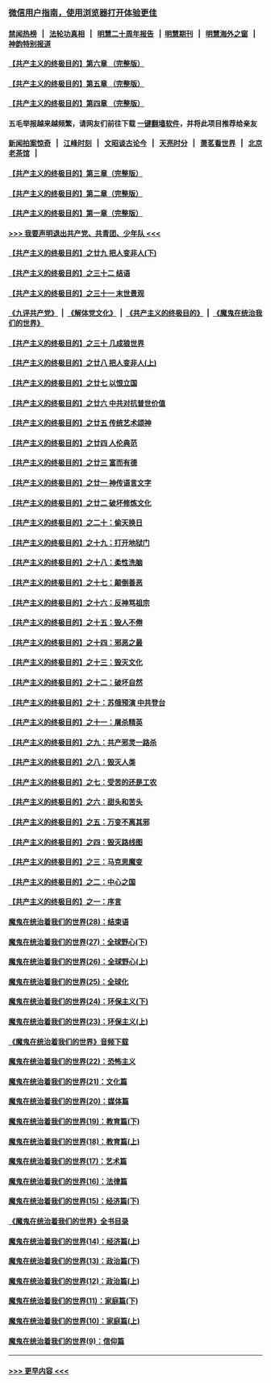 ### [微信用户指南，使用浏览器打开体验更佳](https://github.com/gfw-breaker/banned-news1/blob/master/indexes/wechat-guide.md?t=0)
#### [禁闻热榜](热点新闻.md?t=0)  &nbsp;&nbsp;|&nbsp;&nbsp; [法轮功真相](https://github.com/gfw-breaker/truth/blob/master/README.md?t=0) &nbsp;&nbsp;|&nbsp;&nbsp; [明慧二十周年报告](https://github.com/gfw-breaker/mh-reports/blob/master/README.md?t=0) &nbsp;&nbsp;|&nbsp;&nbsp;[明慧期刊](https://github.com/gfw-breaker/mh-qikan) &nbsp;&nbsp;|&nbsp;&nbsp; [明慧海外之窗](https://github.com/gfw-breaker/mh-news/blob/master/README.md?t=0) &nbsp;&nbsp;|&nbsp;&nbsp; [神韵特别报道](https://github.com/gfw-breaker/mh-news/blob/master/shenyun.md?t=0)
#### [【共产主义的终极目的】第六章 （完整版）](../pages/nsc422/n11428913.md?t=02040511) 
#### [【共产主义的终极目的】第五章 （完整版）](../pages/nsc422/n11428912.md?t=02040511) 
#### [【共产主义的终极目的】第四章 （完整版）](../pages/nsc422/n11428907.md?t=02040511) 
#### 五毛举报越来越频繁，请网友们前往下载 [一键翻墙软件](https://github.com/gfw-breaker/ssr-accounts)，并将此项目推荐给亲友
#### [新闻拍案惊奇](https://github.com/gfw-breaker/banned-news1/blob/master/pages/link4.md) &nbsp;&nbsp;|&nbsp;&nbsp; [江峰时刻](https://github.com/gfw-breaker/banned-news1/blob/master/pages/link4.md) &nbsp;&nbsp;|&nbsp;&nbsp; [文昭谈古论今](https://github.com/gfw-breaker/banned-news1/blob/master/pages/link4.md) &nbsp;&nbsp;|&nbsp;&nbsp; [天亮时分](https://github.com/gfw-breaker/banned-news1/blob/master/pages/link4.md) &nbsp;&nbsp;|&nbsp;&nbsp; [萧茗看世界](https://github.com/gfw-breaker/banned-news1/blob/master/pages/link4.md) &nbsp;&nbsp;|&nbsp;&nbsp; [北京老茶馆](https://github.com/gfw-breaker/banned-news1/blob/master/pages/link4.md) &nbsp;&nbsp;|&nbsp;&nbsp; 
#### [【共产主义的终极目的】第三章（完整版）](../pages/nsc422/n11428848.md?t=02040511) 
#### [【共产主义的终极目的】第二章（完整版）](../pages/nsc422/n11428831.md?t=02040511) 
#### [【共产主义的终极目的】第一章（完整版）](../pages/nsc422/n11417651.md?t=02040511) 
#### [>>> 我要声明退出共产党、共青团、少年队 <<<](https://github.com/begood0513/goodnews/blob/master/quit/letter.md) 
#### [【共产主义的终极目的】之廿九 把人变非人(下)](../pages/nsc422/n11344140.md?t=02040511) 
#### [【共产主义的终极目的】之三十二 结语](../pages/nsc422/n11360535.md?t=02040511) 
#### [【共产主义的终极目的】之三十一 末世景观](../pages/nsc422/n11351129.md?t=02040511) 
#### [《九评共产党》](https://github.com/begood0513/9ping.md/blob/master/README.md) &nbsp;|&nbsp; [《解体党文化》](../../../../jtdwh.md/blob/master/README.md)  &nbsp;|&nbsp; [《共产主义的终极目的》](../../../../gczydzjmd.md/blob/master/README.md) &nbsp;|&nbsp; [《魔鬼在统治我们的世界》](../../../../mgztzwmdsj.md/blob/master/README.md) 
#### [【共产主义的终极目的】之三十 几成狼世界](../pages/nsc422/n11348280.md?t=02040511) 
#### [【共产主义的终极目的】之廿八 把人变非人(上)](../pages/nsc422/n11340492.md?t=02040511) 
#### [【共产主义的终极目的】之廿七 以恨立国](../pages/nsc422/n11336944.md?t=02040511) 
#### [【共产主义的终极目的】之廿六 中共对抗普世价值](../pages/nsc422/n11324785.md?t=02040511) 
#### [【共产主义的终极目的】之廿五 传统艺术颂神](../pages/nsc422/n11296396.md?t=02040511) 
#### [【共产主义的终极目的】之廿四 人伦典范](../pages/nsc422/n11296397.md?t=02040511) 
#### [【共产主义的终极目的】之廿三 富而有德](../pages/nsc422/n11283598.md?t=02040511) 
#### [【共产主义的终极目的】之廿一 神传语言文字](../pages/nsc422/n11263265.md?t=02040511) 
#### [【共产主义的终极目的】之廿二 破坏修炼文化](../pages/nsc422/n11245728.md?t=02040511) 
#### [【共产主义的终极目的】之二十：偷天换日](../pages/nsc422/n11238846.md?t=02040511) 
#### [【共产主义的终极目的】之十九：打开地狱门](../pages/nsc422/n11206376.md?t=02040511) 
#### [【共产主义的终极目的】之十八：柔性洗脑](../pages/nsc422/n11199994.md?t=02040511) 
#### [【共产主义的终极目的】之十七：颠倒善恶](../pages/nsc422/n11179782.md?t=02040511) 
#### [【共产主义的终极目的】之十六：反神骂祖宗](../pages/nsc422/n11166798.md?t=02040511) 
#### [【共产主义的终极目的】之十五：毁人不倦](../pages/nsc422/n11166792.md?t=02040511) 
#### [【共产主义的终极目的】之十四：邪恶之最](../pages/nsc422/n11150249.md?t=02040511) 
#### [【共产主义的终极目的】之十三：毁灭文化](../pages/nsc422/n11135227.md?t=02040511) 
#### [【共产主义的终极目的】之十二：破坏自然](../pages/nsc422/n11135214.md?t=02040511) 
#### [【共产主义的终极目的】之十：苏俄预演 中共登台](../pages/nsc422/n11118424.md?t=02040511) 
#### [【共产主义的终极目的】之十一：屠杀精英](../pages/nsc422/n11118442.md?t=02040511) 
#### [【共产主义的终极目的】之九：共产邪灵一路杀](../pages/nsc422/n11114139.md?t=02040511) 
#### [【共产主义的终极目的】之八：毁灭人类](../pages/nsc422/n11108503.md?t=02040511) 
#### [【共产主义的终极目的】之七：受苦的还是工农](../pages/nsc422/n11101809.md?t=02040511) 
#### [【共产主义的终极目的】之六：甜头和苦头](../pages/nsc422/n11096971.md?t=02040511) 
#### [【共产主义的终极目的】之五：万变不离其邪](../pages/nsc422/n11091285.md?t=02040511) 
#### [【共产主义的终极目的】之四：毁灭路线图](../pages/nsc422/n11086284.md?t=02040511) 
#### [【共产主义的终极目的】之三：马克思魔变](../pages/nsc422/n11061941.md?t=02040511) 
#### [【共产主义的终极目的】之二：中心之国](../pages/nsc422/n11047728.md?t=02040511) 
#### [【共产主义的终极目的】之一：序言](../pages/nsc422/n11086077.md?t=02040511) 
#### [魔鬼在统治着我们的世界(28)：结束语](../pages/nsc422/n10936246.md?t=02040511) 
#### [魔鬼在统治着我们的世界(27)：全球野心(下)](../pages/nsc422/n10928319.md?t=02040511) 
#### [魔鬼在统治着我们的世界(26)：全球野心(上)](../pages/nsc422/n10900318.md?t=02040511) 
#### [魔鬼在统治着我们的世界(25)：全球化](../pages/nsc422/n10788205.md?t=02040511) 
#### [魔鬼在统治着我们的世界(24)：环保主义(下)](../pages/nsc422/n10695307.md?t=02040511) 
#### [魔鬼在统治着我们的世界(23)：环保主义(上)](../pages/nsc422/n10688613.md?t=02040511) 
#### [《魔鬼在统治着我们的世界》音频下载](../pages/nsc422/n10635553.md?t=02040511) 
#### [魔鬼在统治着我们的世界(22)：恐怖主义](../pages/nsc422/n10614727.md?t=02040511) 
#### [魔鬼在统治着我们的世界(21)：文化篇](../pages/nsc422/n10597706.md?t=02040511) 
#### [魔鬼在统治着我们的世界(20)：媒体篇](../pages/nsc422/n10586579.md?t=02040511) 
#### [魔鬼在统治着我们的世界(19)：教育篇(下)](../pages/nsc422/n10564808.md?t=02040511) 
#### [魔鬼在统治着我们的世界(18)：教育篇(上)](../pages/nsc422/n10526970.md?t=02040511) 
#### [魔鬼在统治着我们的世界(17)：艺术篇](../pages/nsc422/n10499093.md?t=02040511) 
#### [魔鬼在统治着我们的世界(16)：法律篇](../pages/nsc422/n10485969.md?t=02040511) 
#### [魔鬼在统治着我们的世界(15)：经济篇(下)](../pages/nsc422/n10469975.md?t=02040511) 
#### [《魔鬼在统治着我们的世界》全书目录](../pages/nsc422/n10464261.md?t=02040511) 
#### [魔鬼在统治着我们的世界(14)：经济篇(上)](../pages/nsc422/n10457370.md?t=02040511) 
#### [魔鬼在统治着我们的世界(13)：政治篇(下)](../pages/nsc422/n10448270.md?t=02040511) 
#### [魔鬼在统治着我们的世界(12)：政治篇(上)](../pages/nsc422/n10444576.md?t=02040511) 
#### [魔鬼在统治着我们的世界(11)：家庭篇(下)](../pages/nsc422/n10440961.md?t=02040511) 
#### [魔鬼在统治着我们的世界(10)：家庭篇(上)](../pages/nsc422/n10435448.md?t=02040511) 
#### [魔鬼在统治着我们的世界(9)：信仰篇](../pages/nsc422/n10432159.md?t=02040511) 

----
#### [ >>> 更早内容 <<< ](../indexes/nsc422-earlier.md)

